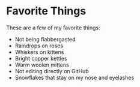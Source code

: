 # Favorite Things

These are a few of my favorite things:

- Not being flabbergasted
- Raindrops on roses
- Whiskers on kittens
- Bright copper kettles
- Warm woolen mittens
- Not editing directly on GitHub
- Snowflakes that stay on my nose and eyelashes
